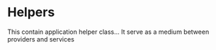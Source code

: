 # Helpers

This contain application helper class... It serve as a medium between providers and services